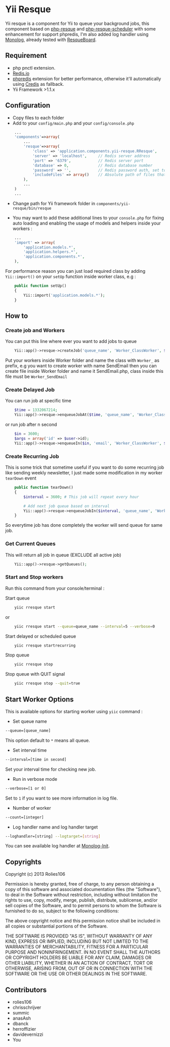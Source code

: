 # Yii Resque

Yii resque is a component for Yii to queue your background jobs, this component based on [php-resque](https://github.com/chrisboulton/php-resque) and [php-resque-scheduler](https://github.com/chrisboulton/php-resque-scheduler) with some enhancement for support phpredis, I'm also added log handler using [Monolog](https://github.com/Seldaek/monolog), already tested with [ResqueBoard](https://github.com/kamisama/ResqueBoard).

## Requirement

- php pnctl extension.
- [Redis.io](http://redis.io)
- [phpredis](https://github.com/nicolasff/phpredis) extension for better performance, otherwise it'll automatically using [Credis](https://github.com/colinmollenhour/credis) as fallback.
- Yii Framework >1.1.x

## Configuration

- Copy files to each folder
- Add to your ```config/main.php``` and your ```config/console.php```

```php
    ...
    'components'=>array(
        ...
        'resque'=>array(
            'class' => 'application.components.yii-resque.RResque',
            'server' => 'localhost',     // Redis server address
            'port' => '6379',            // Redis server port
            'database' => 0,             // Redis database number
            'password' => '',            // Redis password auth, set to '' or null when no auth needed
            'includeFiles' => array()    // Absolute path of files that will be included when initiate queue
        ),
        ...
    )
    ...
```

- Change path for Yii framework folder in ```components/yii-resque/bin/resque```

- You may want to add these additional lines to your ```console.php``` for fixing auto loading and enabling the usage of models and helpers inside your workers :

```php
    ...
    'import' => array(
        'application.models.*',
        'application.helpers.*',
        'application.components.*',
    ),
```

For performance reason you can just load required class by adding ```Yii::import()``` on your ```setUp``` function inside worker class, e.g :

```php
    public function setUp()
    {
        Yii::import('application.models.*');
    }
```

## How to

### Create job and Workers

You can put this line where ever you want to add jobs to queue

```php
    Yii::app()->resque->createJob('queue_name', 'Worker_ClassWorker', $args = array());
```

Put your workers inside Worker folder and name the class with ```Worker_``` as prefix, e.g you want to create worker with name SendEmail then you can create file inside Worker folder and name it SendEmail.php, class inside this file must be ```Worker_SendEmail```

### Create Delayed Job

You can run job at specific time

```php
    $time = 1332067214;
    Yii::app()->resque->enqueueJobAt($time, 'queue_name', 'Worker_ClassWorker', $args = array());
```

or run job after n second 

```php
    $in = 3600;
    $args = array('id' => $user->id);
    Yii::app()->resque->enqueueIn($in, 'email', 'Worker_ClassWorker', $args);
```

### Create Recurring Job

This is some trick that sometime useful if you want to do some recurring job like sending weekly newsletter, I just made some modification in my worker ```tearDown``` event

```php
    public function tearDown()
    {
        $interval = 3600; # This job will repeat every hour

        # Add next job queue based on interval
        Yii::app()->resque->enqueueJobIn($interval, 'queue_name', 'Worker_Newsletter', $args = array());
    }
```

So everytime job has done completely the worker will send queue for same job.

### Get Current Queues

This will return all job in queue (EXCLUDE all active job)

```php
    Yii::app()->resque->getQueues();
```

### Start and Stop workers

Run this command from your console/terminal :

Start queue

```bash
    yiic rresque start
```

or 

```bash
    yiic rresque start --queue=queue_name --interval=5 --verbose=0
```

Start delayed or scheduled queue

```bash
    yiic rresque startrecurring
```

Stop queue

```bash
    yiic rresque stop
```

Stop queue with QUIT signal

```bash
    yiic rresque stop --quit=true
```

## Start Worker Options

This is available options for starting worker using `yiic` command :

* Set queue name

```bash
--queue=[queue_name]
```
This option default to `*` means all queue.

* Set interval time

```bash
--interval=[time in second]
```
Set your interval time for checking new job.

* Run in verbose mode

```bash
--verbose=[1 or 0]
```
Set to `1` if you want to see more information in log file.

* Number of worker

```bash
--count=[integer]
```

* Log handler name and log handler target

```bash
--loghandler=[string] --logtarget=[string]
```
You can see available log handler at [Monolog-Init](https://github.com/kamisama/Monolog-Init).

## Copyrights

Copyright (c) 2013 Rolies106

Permission is hereby granted, free of charge, to any person obtaining a copy of this software and associated documentation files (the "Software"), to deal in the Software without restriction, including without limitation the rights to use, copy, modify, merge, publish, distribute, sublicense, and/or sell copies of the Software, and to permit persons to whom the Software is furnished to do so, subject to the following conditions:

The above copyright notice and this permission notice shall be included in all copies or substantial portions of the Software.

THE SOFTWARE IS PROVIDED "AS IS", WITHOUT WARRANTY OF ANY KIND, EXPRESS OR IMPLIED, INCLUDING BUT NOT LIMITED TO THE WARRANTIES OF MERCHANTABILITY, FITNESS FOR A PARTICULAR PURPOSE AND NONINFRINGEMENT. IN NO EVENT SHALL THE AUTHORS OR COPYRIGHT HOLDERS BE LIABLE FOR ANY CLAIM, DAMAGES OR OTHER LIABILITY, WHETHER IN AN ACTION OF CONTRACT, TORT OR OTHERWISE, ARISING FROM, OUT OF OR IN CONNECTION WITH THE SOFTWARE OR THE USE OR OTHER DEALINGS IN THE SOFTWARE.

## Contributors

- rolies106
- chrisschrijver
- summic
- anasAsh
- dbanck
- herroffizier
- davidevernizzi
- You
